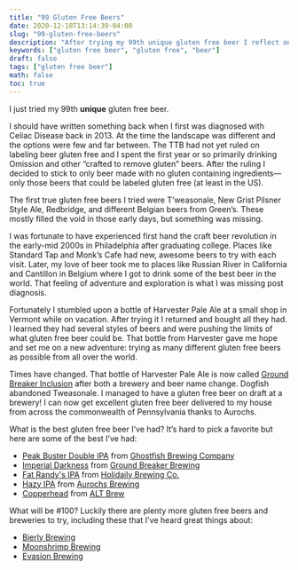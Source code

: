 ```yaml
---
title: "99 Gluten Free Beers"
date: 2020-12-18T13:14:39-04:00
slug: "99-gluten-free-beers"
description: "After trying my 99th unique gluten free beer I reflect on the current state of gluten free beers in 2020"
keywords: ["gluten free beer", "gluten free", "beer"]
draft: false
tags: ["gluten free beer"]
math: false
toc: true
---
```


I just tried my 99th **unique** gluten free beer. 

I should have written something back when I first was diagnosed with Celiac Disease back in 2013. At the time the landscape was different and the options were few and far between. The TTB had not yet ruled on labeling beer gluten free and I spent the first year or so primarily drinking Omission and other “crafted to remove gluten” beers. After the ruling I decided to stick to only beer made with no gluten containing ingredients—only those beers that could be labeled gluten free (at least in the US). 

The first true gluten free beers I tried were T’weasonale, New Grist Pilsner Style Ale, Redbridge, and different Belgian beers from Green’s. These mostly filled the void in those early days, but something was missing.

I was fortunate to have experienced first hand the craft beer revolution in the early-mid 2000s in Philadelphia after graduating college. Places like Standard Tap and Monk’s Cafe had new, awesome beers to try with each visit. Later, my love of beer took me to places like Russian River in California and Cantillon in Belgium where I got to drink some of the best beer in the world. That feeling of adventure and exploration is what I was missing post diagnosis. 

Fortunately I stumbled upon a bottle of Harvester Pale Ale at a small shop in Vermont while on vacation. After trying it I returned and bought all they had. I learned they had several styles of beers and were pushing the limits of what gluten free beer could be. That bottle from Harvester gave me hope and set me on a new adventure: trying as many different gluten free beers as possible from all over the world. 

Times have changed. That bottle of Harvester Pale Ale is now called [Ground Breaker Inclusion](https://untappd.com/b/ground-breaker-brewing-inclusion-pale-ale/115559) after both a brewery and beer name change. Dogfish abandoned Tweasonale. I managed to have a gluten free beer on draft at a brewery! I can now get excellent gluten free beer delivered to my house from across the commonwealth of Pennsylvania thanks to Aurochs. 

What is the best gluten free beer I’ve had? It’s hard to pick a favorite but here are some of the best I’ve had: 
- [Peak Buster Double IPA](https://untappd.com/b/ghostfish-brewing-company-peak-buster-double-ipa/1369782) from [Ghostfish Brewing Company](https://ghostfishbrewing.com)
- [Imperial Darkness](https://untappd.com/b/ground-breaker-brewing-imperial-darkness/1124245) from [Ground Breaker Brewing](https://www.groundbreakerbrewing.com)
- [Fat Randy's IPA](https://untappd.com/b/holidaily-brewing-co-fat-randy-s-ipa/1408276) from [Holidaily Brewing Co.](https://holidailybrewing.com)
- [Hazy IPA](https://untappd.com/b/aurochs-brewing-hazy-ipa/3733598) from [Aurochs Brewing](https://aurochsbrewing.com)
- [Copperhead](https://untappd.com/b/alt-brew-copperhead/993123) from [ALT Brew](http://www.altbrew.com)

What will be #100? Luckily there are plenty more gluten free beers and breweries to try, including these that I've heard great things about:
- [Bierly Brewing](http://www.bierlybrewing.com)
- [Moonshrimp Brewing](https://www.moonshrimpbrewing.com)
- [Evasion Brewing](https://evasionbrewing.com)